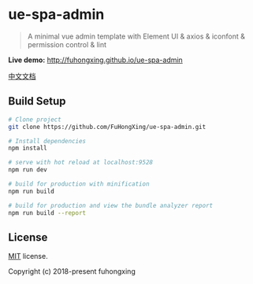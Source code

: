 # ue-spa-admin

> A minimal vue admin template with Element UI & axios & iconfont & permission control & lint

**Live demo:** http://fuhongxing.github.io/ue-spa-admin

[中文文档](https://github.com/fuhongxing/ue-spa-admin/blob/master/README-zh.md)

## Build Setup

```bash
# Clone project
git clone https://github.com/FuHongXing/ue-spa-admin.git

# Install dependencies
npm install

# serve with hot reload at localhost:9528
npm run dev

# build for production with minification
npm run build

# build for production and view the bundle analyzer report
npm run build --report
```

## License

[MIT](https://github.com/fuhongxing/ue-spa-admin/blob/master/LICENSE) license.

Copyright (c) 2018-present fuhongxing
